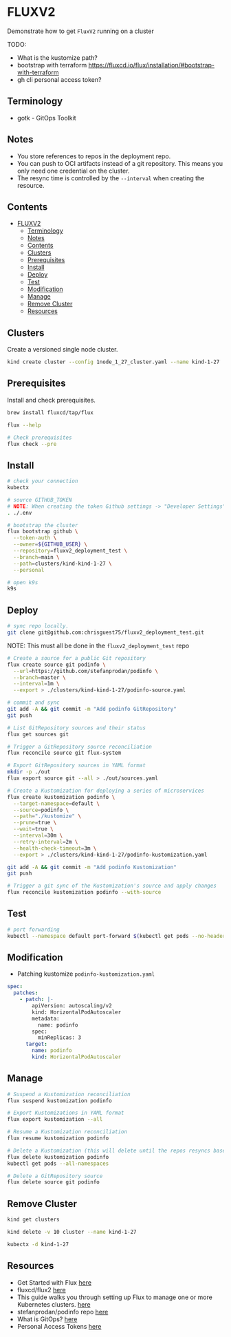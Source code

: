 # FLUXV2

Demonstrate how to get `FluxV2` running on a cluster  

TODO:
 
* What is the kustomize path?
* bootstrap with terraform https://fluxcd.io/flux/installation/#bootstrap-with-terraform
* gh cli personal access token?

## Terminology

* gotk - GitOps Toolkit

## Notes

* You store references to repos in the deployment repo.
* You can push to OCI artifacts instead of a git repository. This means you only need one credential on the cluster.  
* The resync time is controlled by the `--interval` when creating the resource.  

## Contents

- [FLUXV2](#fluxv2)
  - [Terminology](#terminology)
  - [Notes](#notes)
  - [Contents](#contents)
  - [Clusters](#clusters)
  - [Prerequisites](#prerequisites)
  - [Install](#install)
  - [Deploy](#deploy)
  - [Test](#test)
  - [Modification](#modification)
  - [Manage](#manage)
  - [Remove Cluster](#remove-cluster)
  - [Resources](#resources)

## Clusters

Create a versioned single node cluster.  

```sh
kind create cluster --config 1node_1_27_cluster.yaml --name kind-1-27
```

## Prerequisites

Install and check prerequisites.  

```sh
brew install fluxcd/tap/flux

flux --help

# Check prerequisites
flux check --pre
```

## Install

```sh
# check your connection
kubectx

# source GITHUB_TOKEN
# NOTE: When creating the token Github settings -> "Developer Settings" tokens classic and just give access to "repos" only.  
. ./.env

# bootstrap the cluster
flux bootstrap github \
  --token-auth \
  --owner=${GITHUB_USER} \
  --repository=fluxv2_deployment_test \
  --branch=main \
  --path=clusters/kind-kind-1-27 \
  --personal

# open k9s
k9s
```

## Deploy

```sh
# sync repo locally.
git clone git@github.com:chrisguest75/fluxv2_deployment_test.git
```

NOTE: This must all be done in the `fluxv2_deployment_test` repo

```sh
# Create a source for a public Git repository
flux create source git podinfo \
  --url=https://github.com/stefanprodan/podinfo \
  --branch=master \
  --interval=1m \
  --export > ./clusters/kind-kind-1-27/podinfo-source.yaml

# commit and sync
git add -A && git commit -m "Add podinfo GitRepository"
git push

# List GitRepository sources and their status
flux get sources git

# Trigger a GitRepository source reconciliation
flux reconcile source git flux-system

# Export GitRepository sources in YAML format
mkdir -p ./out
flux export source git --all > ./out/sources.yaml

# Create a Kustomization for deploying a series of microservices
flux create kustomization podinfo \
  --target-namespace=default \
  --source=podinfo \
  --path="./kustomize" \
  --prune=true \
  --wait=true \
  --interval=30m \
  --retry-interval=2m \
  --health-check-timeout=3m \
  --export > ./clusters/kind-kind-1-27/podinfo-kustomization.yaml

git add -A && git commit -m "Add podinfo Kustomization"
git push

# Trigger a git sync of the Kustomization's source and apply changes
flux reconcile kustomization podinfo --with-source
```

## Test

```sh
# port forwarding  
kubectl --namespace default port-forward $(kubectl get pods --no-headers --all-namespaces --selector=app=podinfo -o custom-columns=NAME:.metadata.name | head -n 1) 9898
```

## Modification

* Patching kustomize `podinfo-kustomization.yaml`

```yaml
spec:
  patches:
    - patch: |-
        apiVersion: autoscaling/v2
        kind: HorizontalPodAutoscaler
        metadata:
          name: podinfo
        spec:
          minReplicas: 3             
      target:
        name: podinfo
        kind: HorizontalPodAutoscaler
```

## Manage

```sh
# Suspend a Kustomization reconciliation
flux suspend kustomization podinfo

# Export Kustomizations in YAML format
flux export kustomization --all 

# Resume a Kustomization reconciliation
flux resume kustomization podinfo

# Delete a Kustomization (this will delete until the repos resyncs based on --interval)
flux delete kustomization podinfo
kubectl get pods --all-namespaces

# Delete a GitRepository source
flux delete source git podinfo
```

## Remove Cluster

```sh
kind get clusters   

kind delete -v 10 cluster --name kind-1-27

kubectx -d kind-1-27
```

## Resources

* Get Started with Flux [here](https://fluxcd.io/flux/get-started/)
* fluxcd/flux2 [here](https://github.com/fluxcd/flux2)
* This guide walks you through setting up Flux to manage one or more Kubernetes clusters. [here](https://fluxcd.io/flux/installation/)  
* stefanprodan/podinfo repo [here](https://github.com/stefanprodan/podinfo)  
* What is GitOps? [here](https://www.gitops.tech/#what-is-gitops)  
* Personal Access Tokens [here](https://docs.github.com/en/authentication/keeping-your-account-and-data-secure/managing-your-personal-access-tokens)  
